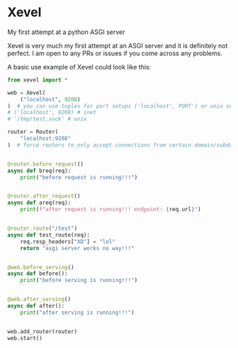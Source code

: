 # Xevel
My first attempt at a python ASGI server

Xevel is very much my first attempt at an ASGI server and it is definitely not perfect. I am open to any PRs or issues if you come across any problems.

A basic use example of Xevel could look like this:

```python
from xevel import *

web = Xevel(
    ("localhost", 9208)
)  # you can use tuples for port setups ('localhost', PORT') or unix sockets (provide file location as string)
# ('localhost', 9208) # inet
# '/tmp/test.sock' # unix

router = Router(
    "localhost:9208"
)  # force routers to only accept connections from certain domain/subdomains. can provide 1 as a string or multiple as a list


@router.before_request()
async def breq(req):
    print("before request is running!!!")


@router.after_request()
async def areq(req):
    print(f"after request is running!!! endpoint: {req.url}")


@router.route("/test")
async def test_route(req):
    req.resp_headers["XD"] = "lol"
    return "asgi server works no way!!!"


@web.before_serving()
async def before():
    print("before serving is running!!!")


@web.after_serving()
async def after():
    print("after serving is running!!!")


web.add_router(router)
web.start()
```
